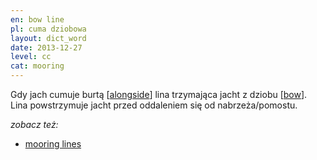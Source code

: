 ```yaml
---
en: bow line
pl: cuma dziobowa
layout: dict_word
date: 2013-12-27
level: cc
cat: mooring
---
```


Gdy jach cumuje burtą [[alongside](/dict/alongside.html)] lina trzymająca jacht z dziobu [[bow](/dict/bow.html)].  
Lina powstrzymuje jacht przed oddaleniem się od nabrzeża/pomostu.

*zobacz też:*

* [mooring lines](/dict/mooring-lines.html)
